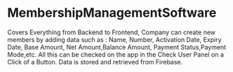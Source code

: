 # MembershipManagementSoftware
Covers Everything from Backend to Frontend, Company can create new members by adding data such as : Name, Number, Activation Date, Expiry Date,  Base Amount, Net Amount,Balance Amount, Payment Status,Payment Mode,etc. All this can be checked on the app in the Check User Panel on a Click of a Button.
Data is stored and retrieved from Firebase.
